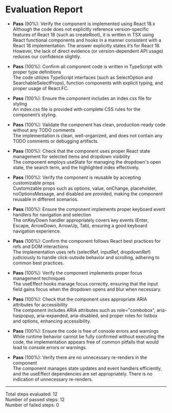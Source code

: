 # Evaluation Report

- **Pass** (90%): Verify the component is implemented using React 18.x  
  Although the code does not explicitly reference version-specific features of React 18 (such as createRoot), it is written in TSX using React functional components and hooks in a manner consistent with a React 18 implementation. The answer explicitly states it’s for React 18. However, the lack of direct evidence (or version-dependent API usage) reduces our confidence slightly.

- **Pass** (100%): Confirm all component code is written in TypeScript with proper type definitions  
  The code utilizes TypeScript interfaces (such as SelectOption and SearchableSelectProps), function components with explicit typing, and proper usage of React.FC.

- **Pass** (100%): Ensure the component includes an index.css file for styling  
  An index.css file is provided with complete CSS rules for the component’s styling.

- **Pass** (100%): Validate the component has clean, production-ready code without any TODO comments  
  The implementation is clean, well-organized, and does not contain any TODO comments or debugging artifacts.

- **Pass** (100%): Check that the component uses proper React state management for selected items and dropdown visibility  
  The component employs useState for managing the dropdown's open state, the search term, and the highlighted index effectively.

- **Pass** (100%): Verify the component is reusable by accepting customizable props  
  Customizable props such as options, value, onChange, placeholder, noOptionsMessage, and disabled are provided, making the component reusable in different scenarios.

- **Pass** (100%): Ensure the component implements proper keyboard event handlers for navigation and selection  
  The onKeyDown handler appropriately covers key events (Enter, Escape, ArrowDown, ArrowUp, Tab), ensuring a good keyboard navigation experience.

- **Pass** (100%): Confirm the component follows React best practices for refs and DOM interactions  
  The implementation uses refs (selectRef, inputRef, dropdownRef) judiciously to handle click-outside behavior and scrolling, adhering to common best practices.

- **Pass** (100%): Verify the component implements proper focus management techniques  
  The useEffect hooks manage focus correctly, ensuring that the input field gains focus when the dropdown opens and blur when necessary.

- **Pass** (100%): Check that the component uses appropriate ARIA attributes for accessibility  
  The component includes ARIA attributes such as role="combobox", aria-haspopup, aria-expanded, aria-disabled, and proper roles for listbox and options, enhancing accessibility.

- **Pass** (100%): Ensure the code is free of console errors and warnings  
  While runtime behavior cannot be fully confirmed without executing the code, the implementation appears free of common pitfalls that would lead to console errors or warnings.

- **Pass** (100%): Verify there are no unnecessary re-renders in the component  
  The component manages state updates and event handlers efficiently, and the useEffect dependencies are set appropriately. There is no indication of unnecessary re-renders.

---

Total steps evaluated: 12  
Number of passed steps: 12  
Number of failed steps: 0